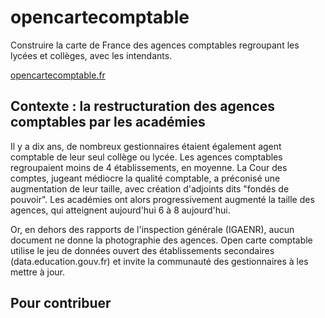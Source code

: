 # opencartecomptable

Construire la carte de France des agences comptables regroupant les lycées et collèges, avec les intendants.

[opencartecomptable.fr](http://www.opencartecomptable.fr)

## Contexte : la restructuration des agences comptables par les académies

Il y a dix ans, de nombreux gestionnaires étaient également agent comptable de leur seul collège ou lycée. Les agences comptables regroupaient moins de 4 établissements, en moyenne.
La Cour des comptes, jugeant médiocre la qualité comptable, a préconisé une augmentation de leur taille, avec création d'adjoints dits "fondés de pouvoir". Les académies ont alors progressivement augmenté la taille des agences, qui atteignent aujourd'hui 6 à 8 aujourd'hui.

Or, en dehors des rapports de l'inspection générale (IGAENR), aucun document ne donne la photographie des agences. Open carte comptable utilise le jeu de données ouvert des établissements secondaires (data.education.gouv.fr) et invite la communauté des gestionnaires à les mettre à jour.

## Pour contribuer
